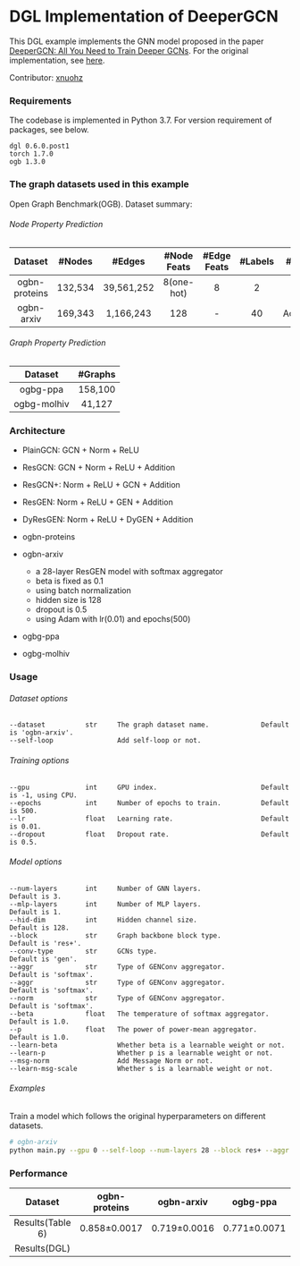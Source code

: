 # DGL Implementation of DeeperGCN

This DGL example implements the GNN model proposed in the paper [DeeperGCN: All You Need to Train Deeper GCNs](https://arxiv.org/abs/1905.00067). For the original implementation, see [here](https://github.com/lightaime/deep_gcns_torch).

Contributor: [xnuohz](https://github.com/xnuohz)

### Requirements
The codebase is implemented in Python 3.7. For version requirement of packages, see below.

```
dgl 0.6.0.post1
torch 1.7.0
ogb 1.3.0
```

### The graph datasets used in this example

Open Graph Benchmark(OGB). Dataset summary:

###### Node Property Prediction

| Dataset | #Nodes | #Edges | #Node Feats | #Edge Feats | #Labels | #Metric |
| :-: | :-: | :-: | :-: | :-: | :-: | :-: |
| ogbn-proteins | 132,534 | 39,561,252 | 8(one-hot) | 8 | 2 | ROC-AUC |
| ogbn-arxiv | 169,343 | 1,166,243 | 128 | - | 40 | Accuracy |

###### Graph Property Prediction

| Dataset | #Graphs |
| :-: | :-: |
| ogbg-ppa | 158,100 |
| ogbg-molhiv | 41,127 |

### Architecture

* PlainGCN: GCN + Norm + ReLU
* ResGCN: GCN + Norm + ReLU + Addition
* ResGCN+: Norm + ReLU + GCN + Addition
* ResGEN: Norm + ReLU + GEN + Addition
* DyResGEN: Norm + ReLU + DyGEN + Addition

* ogbn-proteins
* ogbn-arxiv
    - a 28-layer ResGEN model with softmax aggregator
    - beta is fixed as 0.1
    - using batch normalization
    - hidden size is 128
    - dropout is 0.5
    - using Adam with lr(0.01) and epochs(500)
* ogbg-ppa
* ogbg-molhiv

### Usage

###### Dataset options
```
--dataset          str     The graph dataset name.             Default is 'ogbn-arxiv'.
--self-loop                Add self-loop or not.               
```

###### Training options
```
--gpu              int     GPU index.                          Default is -1, using CPU.
--epochs           int     Number of epochs to train.          Default is 500.
--lr               float   Learning rate.                      Default is 0.01.
--dropout          float   Dropout rate.                       Default is 0.5.
```

###### Model options
```
--num-layers       int     Number of GNN layers.                  Default is 3.
--mlp-layers       int     Number of MLP layers.                  Default is 1.
--hid-dim          int     Hidden channel size.                   Default is 128.
--block            str     Graph backbone block type.             Default is 'res+'.
--conv-type        str     GCNs type.                             Default is 'gen'.
--aggr             str     Type of GENConv aggregator.            Default is 'softmax'.
--aggr             str     Type of GENConv aggregator.            Default is 'softmax'.
--norm             str     Type of GENConv aggregator.            Default is 'softmax'.
--beta             float   The temperature of softmax aggregator. Default is 1.0.
--p                float   The power of power-mean aggregator.    Default is 1.0.
--learn-beta               Whether beta is a learnable weight or not.
--learn-p                  Whether p is a learnable weight or not.
--msg-norm                 Add Message Norm or not.
--learn-msg-scale          Whether s is a learnable weight or not.
```

###### Examples

Train a model which follows the original hyperparameters on different datasets.
```bash
# ogbn-arxiv
python main.py --gpu 0 --self-loop --num-layers 28 --block res+ --aggr softmax --beta 0.1
```

### Performance

| Dataset | ogbn-proteins | ogbn-arxiv | ogbg-ppa | ogbg-molhiv |
| :-: | :-: | :-: | :-: | :-: |
| Results(Table 6) | 0.858±0.0017 | 0.719±0.0016 | 0.771±0.0071 | 0.786±0.0117 |
| Results(DGL) |  |  |  |
